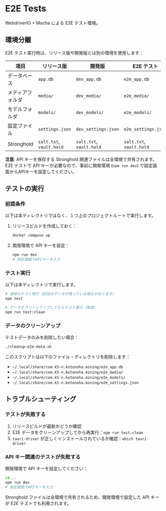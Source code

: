 # E2E Tests

WebdriverIO + Mocha による E2E テスト環境。

## 環境分離

E2E テスト実行時は、リリース版や開発版とは別の環境を使用します：

| 項目             | リリース版               | 開発版                   | E2E テスト               |
| ---------------- | ------------------------ | ------------------------ | ------------------------ |
| データベース     | `app.db`                 | `dev_app.db`             | `e2e_app.db`             |
| メディアフォルダ | `media/`                 | `dev_media/`             | `e2e_media/`             |
| モデルフォルダ   | `models/`                | `dev_models/`            | `e2e_models/`            |
| 設定ファイル     | `settings.json`          | `dev_settings.json`      | `e2e_settings.json`      |
| Stronghold       | `salt.txt`, `vault.hold` | `salt.txt`, `vault.hold` | `salt.txt`, `vault.hold` |

**注意**: API キーを保存する Stronghold 関連ファイルは全環境で共有されます。E2E テストで API キーが必要なので、事前に開発環境 (`npm run dev`) で設定画面からAPIキーを設定してください。

## テストの実行

### 前提条件

以下は本ディレクトリではなく、１つ上のプロジェクトルートで実行します。

1. リリースビルドを作成しておく：

   ```bash
   docker compose up
   ```

2. 開発環境で API キーを設定：
   ```bash
   npm run dev
   # 設定画面でAPIキーを入力
   ```

### テスト実行

以下は本ディレクトリで実行します。

```bash
# 通常のテスト実行（前回のデータが残っている場合があります）
npm test

# データをクリーンアップしてからテスト実行（推奨）
npm run test:clean
```

### データのクリーンアップ

テストデータのみを削除したい場合：

```bash
./cleanup-e2e-data.sh
```

このスクリプトは以下のファイル・ディレクトリを削除します：

- `~/.local/share/com.k5-n.kotonoha.mining/e2e_app.db`
- `~/.local/share/com.k5-n.kotonoha.mining/e2e_media/`
- `~/.local/share/com.k5-n.kotonoha.mining/e2e_models/`
- `~/.local/share/com.k5-n.kotonoha.mining/e2e_settings.json`

## トラブルシューティング

### テストが失敗する

1. リリースビルドが最新かどうか確認
2. E2E データをクリーンアップしてから再実行：`npm run test:clean`
3. `tauri-driver` が正しくインストールされているか確認：`which tauri-driver`

### API キー関連のテストが失敗する

開発環境で API キーを設定してください：

```bash
cd ..
npm run dev
# 設定画面でAPIキーを入力
```

Stronghold ファイルは全環境で共有されるため、開発環境で設定した API キーが E2E テストでも利用されます。
